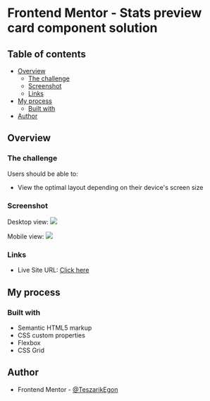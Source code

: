 # Frontend Mentor - Stats preview card component solution

## Table of contents

- [Overview](#overview)
  - [The challenge](#the-challenge)
  - [Screenshot](#screenshot)
  - [Links](#links)
- [My process](#my-process)
  - [Built with](#built-with)
- [Author](#author)



## Overview

### The challenge

Users should be able to:

- View the optimal layout depending on their device's screen size

### Screenshot

Desktop view:
![](/screenshot-desktop.jpg)

Mobile view:
![](/screenshot-mobile.jpg)


### Links

- Live Site URL: [Click here](https://mentorstatscard.netlify.app/)

## My process

### Built with

- Semantic HTML5 markup
- CSS custom properties
- Flexbox
- CSS Grid

## Author


- Frontend Mentor - [@TeszarikEgon](https://www.frontendmentor.io/profile/TeszarikEgon)


